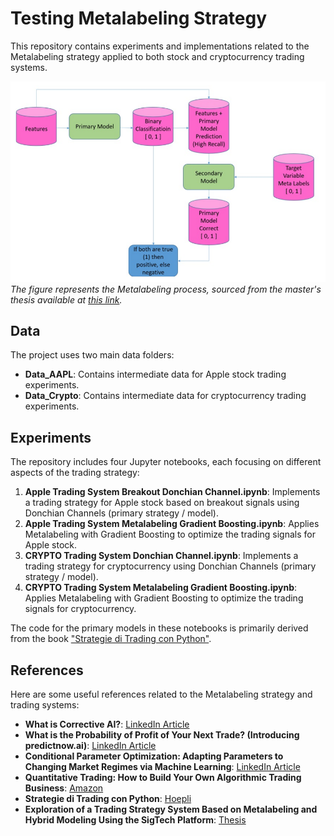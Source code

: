 # Testing Metalabeling Strategy

This repository contains experiments and implementations related to the Metalabeling strategy applied to both stock and cryptocurrency trading systems.

![Metalabeling Process](images/metalabelingprocess.png)  
*The figure represents the Metalabeling process, sourced from the master's thesis available at [this link](https://urn.fi/URN:NBN:fi:amk-2021060313890).*

## Data

The project uses two main data folders:

- **Data_AAPL**: Contains intermediate data for Apple stock trading experiments.
- **Data_Crypto**: Contains intermediate data for cryptocurrency trading experiments.

## Experiments

The repository includes four Jupyter notebooks, each focusing on different aspects of the trading strategy:

1. **Apple Trading System Breakout Donchian Channel.ipynb**: Implements a trading strategy for Apple stock based on breakout signals using Donchian Channels (primary strategy / model).
2. **Apple Trading System Metalabeling Gradient Boosting.ipynb**: Applies Metalabeling with Gradient Boosting to optimize the trading signals for Apple stock.
3. **CRYPTO Trading System Donchian Channel.ipynb**: Implements a trading strategy for cryptocurrency using Donchian Channels (primary strategy / model).
4. **CRYPTO Trading System Metalabeling Gradient Boosting.ipynb**: Applies Metalabeling with Gradient Boosting to optimize the trading signals for cryptocurrency.

The code for the primary models in these notebooks is primarily derived from the book ["Strategie di Trading con Python"](https://www.hoepli.it/libro/strategie-di-trading-con-python/9788820396459.html).

## References

Here are some useful references related to the Metalabeling strategy and trading systems:

- **What is Corrective AI?**: [LinkedIn Article](https://www.linkedin.com/pulse/what-corrective-ai-ernest-chan/)
- **What is the Probability of Profit of Your Next Trade? (Introducing predictnow.ai)**: [LinkedIn Article](https://www.linkedin.com/pulse/what-probability-profit-your-next-trade-introducing-ernest-chan/)
- **Conditional Parameter Optimization: Adapting Parameters to Changing Market Regimes via Machine Learning**: [LinkedIn Article](https://www.linkedin.com/pulse/conditional-parameter-optimization-adapting-parameters-ernest-chan/)
- **Quantitative Trading: How to Build Your Own Algorithmic Trading Business**: [Amazon](https://www.amazon.it/Quantitative-Trading-Build-Algorithmic-Business/dp/1119800064/)
- **Strategie di Trading con Python**: [Hoepli](https://www.hoepli.it/libro/strategie-di-trading-con-python/9788820396459.html)
- **Exploration of a Trading Strategy System Based on Metalabeling and Hybrid Modeling Using the SigTech Platform**: [Thesis](https://urn.fi/URN:NBN:fi:amk-2021060313890)
